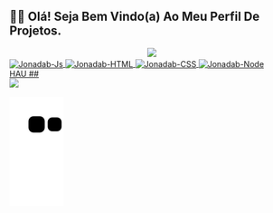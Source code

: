 ## 🖖🏻 Olá! Seja Bem Vindo(a) Ao Meu Perfil De Projetos.

<div align="center">
  <a href="https://github.com/JonadabHonorio">
  <img height="180em" src="https://github-readme-stats.vercel.app/api?username=JonadabHonorio&show_icons=true&theme=dark&include_all_commits=true&count_private=true"/>
</div> 
 
 <div style="display: inline_block"> 
    <img img align="center" alt="Jonadab-Js"  width="40" src="https://img.icons8.com/color/40/000000/javascript--v1.png"/>
    <img img align="center" alt="Jonadab-HTML"  width="40" src="https://img.icons8.com/color/40/000000/html-5--v1.png"/>
    <img img align="center" alt="Jonadab-CSS"  width="40" src="https://img.icons8.com/color/40/000000/css3.png"/>
    <img img align="center" alt="Jonadab-Node"  width="40" src="https://img.icons8.com/color/40/000000/nodejs.png"/>
  </div> 
  HAU
 ##
 
 <div>
       <a href = "mailto:honoriojonadab@gmail.com"><img src="https://img.shields.io/badge/-Gmail-%23333?style=for-the-badge&logo=gmail&logoColor=white" target="_blank"></a>
  </div>
  
        
      
  
  ![Snake animation](https://github.com/JonadabHonorio/JonadabHonorio/blob/output/github-contribution-grid-snake.svg)
     
      

